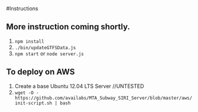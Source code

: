 #Instructions
## More instruction coming shortly.
1. `npm install`
2. `./bin/updateGTFSData.js`
3. `npm start` or `node server.js`

## To deploy on AWS
1. Create a base Ubuntu 12.04 LTS Server
//UNTESTED
2. `wget -O - https://github.com/availabs/MTA_Subway_SIRI_Server/blob/master/aws/init-script.sh | bash`
